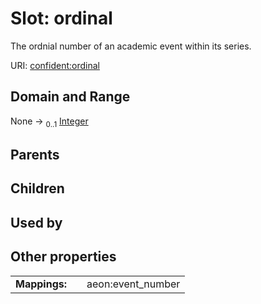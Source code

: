 
# Slot: ordinal


The ordnial number of an academic event within its series.

URI: [confident:ordinal](https://raw.githubusercontent.com/TIBHannover/ConfIDent_schema/main/src/linkml/confident_schema.yaml#ordinal)


## Domain and Range

None &#8594;  <sub>0..1</sub> [Integer](types/Integer.md)

## Parents


## Children


## Used by


## Other properties

|  |  |  |
| --- | --- | --- |
| **Mappings:** | | aeon:event_number |

